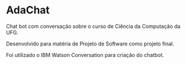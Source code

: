 # AdaChat
Chat bot com conversação sobre o curso de Ciência da Computação da UFG.

Desenvolvido para matéria de Projeto de Software como projeto final.

Foi utilizado o IBM Watson Conversation para criação do chatbot.
